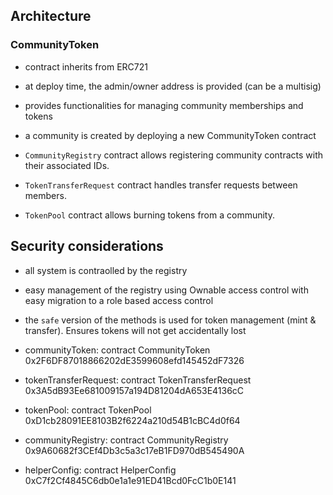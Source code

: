 ## Architecture

### CommunityToken
- contract inherits from ERC721
- at deploy time, the admin/owner address is provided (can be a multisig)
- provides functionalities for managing community memberships and tokens
- a community is created by deploying a new CommunityToken contract

- `CommunityRegistry` contract allows registering community contracts with their associated IDs.
- `TokenTransferRequest` contract handles transfer requests between members.
- `TokenPool` contract allows burning tokens from a community.

## Security considerations

- all system is contraolled by the registry
- easy management of the registry using Ownable access control with easy migration to a role based access control
- the `safe` version of the methods is used for token management (mint & transfer). Ensures tokens will not get accidentally lost


- communityToken: contract CommunityToken 0x2F6DF87018866202dE3599608efd145452dF7326
- tokenTransferRequest: contract TokenTransferRequest 0x3A5dB93Ee681009157a194D81204dA653E4136cC
- tokenPool: contract TokenPool 0xD1cb28091EE8103B2f6224a210d54B1cBC4d0f64
- communityRegistry: contract CommunityRegistry 0x9A60682f3CEf4Db3c5a3c17eB1FD970dB545490A
- helperConfig: contract HelperConfig 0xC7f2Cf4845C6db0e1a1e91ED41Bcd0FcC1b0E141